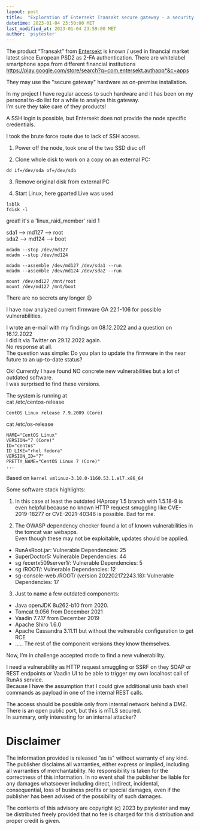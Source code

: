 ```yaml
---
layout: post
title:  "Exploration of Entersekt Transakt secure gateway - a security analysis"
datetime: 2023-01-04 23:50:00 MET
last_modified_at: 2023-01-04 23:59:00 MET
author: 'psytester'
---
```


The product “Transakt” from [Entersekt]( https://www.entersekt.com/company/about-us) is known / used in financial market latest since European PSD2 as 2-FA authentication.
There are whitelabel smartphone apps from different financial institutions
https://play.google.com/store/search?q=com.entersekt.authapp*&c=apps

They may use the "secure gateway" hardware as on-premise installation.

In my project I have regular access to such hardware and it has been on my personal to-do list for a while to analyze this gateway.<br>
I’m sure they take care of they products!

A SSH login is possible, but Entersekt does not provide the node specific credentials.

I took the brute force route due to lack of SSH access.
1. Power off the node, took one of the two SSD disc off

2. Clone whole disk to work on a copy on an external PC:
```
dd if=/dev/sda of=/dev/sdb
```

3. Remove original disk from external PC

4. Start Linux, here gparted Live was used 
```
lsblk
fdisk -l
```

great! it's a 'linux_raid_member' raid 1 

sda1 --> md127 --> root<br>
sda2 --> md124 --> boot 

```
mdadm --stop /dev/md127
mdadm --stop /dev/md124 

mdadm --assemble /dev/md127 /dev/sda1 --run
mdadm --assemble /dev/md124 /dev/sda2 --run 

mount /dev/md127 /mnt/root
mount /dev/md127 /mnt/boot 
```

There are no secrets any longer 😉

I have now analyzed current firmware GA 22.1-106 for possible vulnerabilities.

I wrote an e-mail with my findings on 08.12.2022 and a question on 16.12.2022<br>
I did it via Twitter on 29.12.2022 again.<br>
No response at all.<br>
The question was simple: Do you plan to update the firmware in the near future to an up-to-date status?

Ok! Currently I have found NO concrete new vulnerabilities but a lot of outdated software.<br>
I was surprised to find these versions.

The system is running at<br>
cat /etc/centos-release
```
CentOS Linux release 7.9.2009 (Core)
```
cat /etc/os-release
```
NAME="CentOS Linux"
VERSION="7 (Core)"
ID="centos"
ID_LIKE="rhel fedora"
VERSION_ID="7"
PRETTY_NAME="CentOS Linux 7 (Core)"
...
```
Based on `kernel vmlinuz-3.10.0-1160.53.1.el7.x86_64`

Some software stack highlights:

1. In this case at least the outdated HAproxy 1.5 branch with 1.5.18-9  is even helpful because no known HTTP request smuggling like CVE-2019-18277 or CVE-2021-40346 is possible. Bad for me.

2. The OWASP dependency checker found a lot of known vulnerabilities in the tomcat war webapps. <br>
Even though these may not be exploitable, updates should be applied.<br>
- RunAsRoot.jar: Vulnerable Dependencies: 25
- SuperDoctor5: Vulnerable Dependencies: 44
- sg /ecertx509server1/: Vulnerable Dependencies: 5
- sg /ROOT/: Vulnerable Dependencies: 12
- sg-console-web /ROOT/ (version 202202172243.18): Vulnerable Dependencies: 17

3. Just to name a few outdated components:
- Java openJDK 8u262-b10 from 2020. 
- Tomcat 9.056 from December 2021 
- Vaadin 7.7.17 from December 2019 
- Apache Shiro 1.6.0 
- Apache Cassandra 3.11.11 but without the vulnerable configuration to get RCE 
- ..... The rest of the component versions they know themselves.

Now, I’m in challenge accepted mode to find a new vulnerability.

I need a vulnerability as HTTP request smuggling or SSRF on they SOAP or REST endpoints or Vaadin UI to be able to trigger my own localhost call of RunAs service.<br>
Because I have the assumption that I could give additional unix bash shell commands as payload in one of the internal REST calls. 

The access should be possible only from internal network behind a DMZ. There is an open public port, but this is mTLS secured.<br>
In summary, only interesting for an internal attacker?

# Disclaimer

The information provided is released "as is" without warranty of any kind. The publisher disclaims all warranties, either express or implied, including all warranties of merchantability. No responsibility is taken for the correctness of this information.
In no event shall the publisher be liable for any damages whatsoever including direct, indirect, incidental, consequential, loss of business profits or special damages, even if the publisher has been advised of the possibility of such damages.

The contents of this advisory are copyright (c) 2023 by psytester and may be distributed freely provided that no fee is charged for this distribution and proper credit is given.
